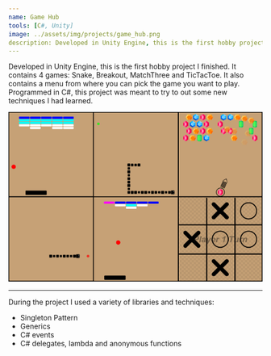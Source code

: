 ```yaml
---
name: Game Hub
tools: [C#, Unity]
image: ../assets/img/projects/game_hub.png
description: Developed in Unity Engine, this is the first hobby project I finished.	It contains Snake, Breakout, MatchThree and TicTacToe.
---
```


Developed in Unity Engine, this is the first hobby project I finished. It contains 4 games: Snake, Breakout, MatchThree and TicTacToe. It also contains a menu from where you can pick the game you want to play. Programmed in C#, this project was meant to try to out some new techniques I had learned.

![screenshot](../assets/img/projects/game_hub.png)

---

During the project I used a variety of libraries and techniques:
- Singleton Pattern
- Generics
- C# events
- C# delegates, lambda and anonymous functions